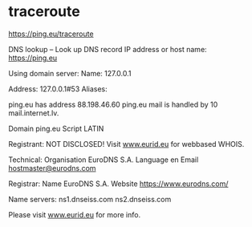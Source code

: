 # traceroute
https://ping.eu/traceroute



DNS lookup – Look up DNS record
IP address or host name: 	
https://ping.eu

Using domain server:
Name:
 127.0.0.1

Address:
 127.0.0.1#53
Aliases:

ping.eu has address 88.198.46.60
ping.eu mail is handled by 10 mail.internet.lv.


Domain	ping.eu
Script	LATIN

Registrant:
NOT DISCLOSED!
Visit www.eurid.eu for webbased WHOIS.

Technical:
Organisation	EuroDNS S.A.
Language	en
Email	hostmaster@eurodns.com

Registrar:
Name	EuroDNS S.A.
Website	https://www.eurodns.com/

Name servers:
ns1.dnseiss.com
ns2.dnseiss.com

Please visit www.eurid.eu for more info.
